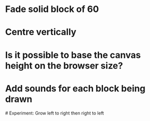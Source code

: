 # Fade solid block of 60

# Centre vertically

# Is it possible to base the canvas height on the browser size?

# Add sounds for each block being drawn

# Experiment: Grow left to right then right to left